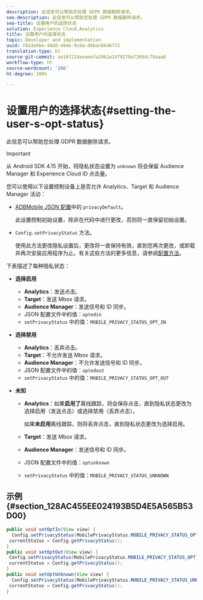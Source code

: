 ```yaml
---
description: 此信息可以帮助您处理 GDPR 数据删除请求。
seo-description: 此信息可以帮助您处理 GDPR 数据删除请求。
seo-title: 设置用户的选择状态
solution: Experience Cloud,Analytics
title: 设置用户的选择状态
topic: Developer and implementation
uuid: f8a3e6be-44dd-494e-9cda-dbbac86d6772
translation-type: ht
source-git-commit: ae16f224eeaeefa29b2e1479270a72694c79aaa0
workflow-type: ht
source-wordcount: '266'
ht-degree: 100%

---
```



# 设置用户的选择状态{#setting-the-user-s-opt-status}

此信息可以帮助您处理 GDPR 数据删除请求。

>[!IMPORTANT]
>
>从 Android SDK 4.15 开始，将隐私状态设置为 `unknown` 将会保留 Audience Manager 和 Experience Cloud ID 点击量。

您可以使用以下设置控制设备上是否允许 Analytics、Target 和 Audience Manager 活动：

* [ADBMobile JSON 配置](/help/android/configuration/json-config/json-config.md)中的 `privacyDefault`。

   此设置控制初始设置，除非在代码中进行更改，否则将一直保留初始设置。

* `Config.setPrivacyStatus` 方法。

   使用此方法更改隐私设置后，更改将一直保持有效，直到您再次更改，或卸载并再次安装应用程序为止。有关这些方法的更多信息，请参阅[配置方法](/help/android/configuration/methods.md)。

下表描述了每种隐私状态：

* **选择启用**

   * **Analytics**：发送点击。
   * **Target**：发送 Mbox 请求。
   * **Audience Manager**：发送信号和 ID 同步。
   * JSON 配置文件中的值：`optedin`
   * `setPrivacyStatus` 中的值：`MOBILE_PRIVACY_STATUS_OPT_IN`

* **选择禁用**

   * **Analytics**：丢弃点击。
   * **Target**：不允许发送 Mbox 请求。
   * **Audience Manager**：不允许发送信号和 ID 同步。
   * JSON 配置文件中的值：`optedout`
   * `setPrivacyStatus` 中的值：`MOBILE_PRIVACY_STATUS_OPT_OUT`

* **未知**

   * **Analytics**：如果&#x200B;**启用了**&#x200B;离线跟踪，将会保存点击，直到隐私状态更改为选择启用（发送点击）或选择禁用（丢弃点击）。

      如果<b>未启用</b>离线跟踪，则将丢弃点击，直到隐私状态更改为选择启用。
   * **Target**：发送 Mbox 请求。
   * **Audience Manager**：发送信号和 ID 同步。
   * JSON 配置文件中的值：`optunknown`
   * `setPrivacyStatus` 中的值：`MOBILE_PRIVACY_STATUS_UNKNOWN`

## 示例 {#section_128AC455EE024193B5D4E5A565B53D00}

```java
public void setOptIn(View view) { 
  Config.setPrivacyStatus(MobilePrivacyStatus.MOBILE_PRIVACY_STATUS_OPT_IN); 
 currentStatus = Config.getPrivacyStatus(); 
} 
public void setOptOut(View view) { 
 Config.setPrivacyStatus(MobilePrivacyStatus.MOBILE_PRIVACY_STATUS_OPT_OUT); 
 currentStatus = Config.getPrivacyStatus(); 
} 
public void setOptUnknown(View view) { 
  Config.setPrivacyStatus(MobilePrivacyStatus.MOBILE_PRIVACY_STATUS_UNKNOWN); 
 currentStatus = Config.getPrivacyStatus(); 
}
```

